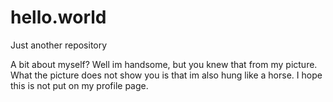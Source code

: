 # hello.world
Just another repository


A bit about myself? Well im handsome, but you knew that from my picture. What the picture does not show you is that im also hung like a horse. I hope this is not put on my profile page.
